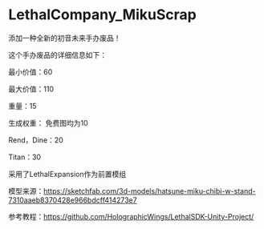 # LethalCompany_MikuScrap

添加一种全新的初音未来手办废品！

这个手办废品的详细信息如下：

最小价值：60

最大价值：110

重量：15

生成权重：
免费图均为10

Rend，Dine：20

Titan：30

采用了LethalExpansion作为前置模组

模型来源：https://sketchfab.com/3d-models/hatsune-miku-chibi-w-stand-7310aaeb8370428e966bdcff414273e7

参考教程：https://github.com/HolographicWings/LethalSDK-Unity-Project/
